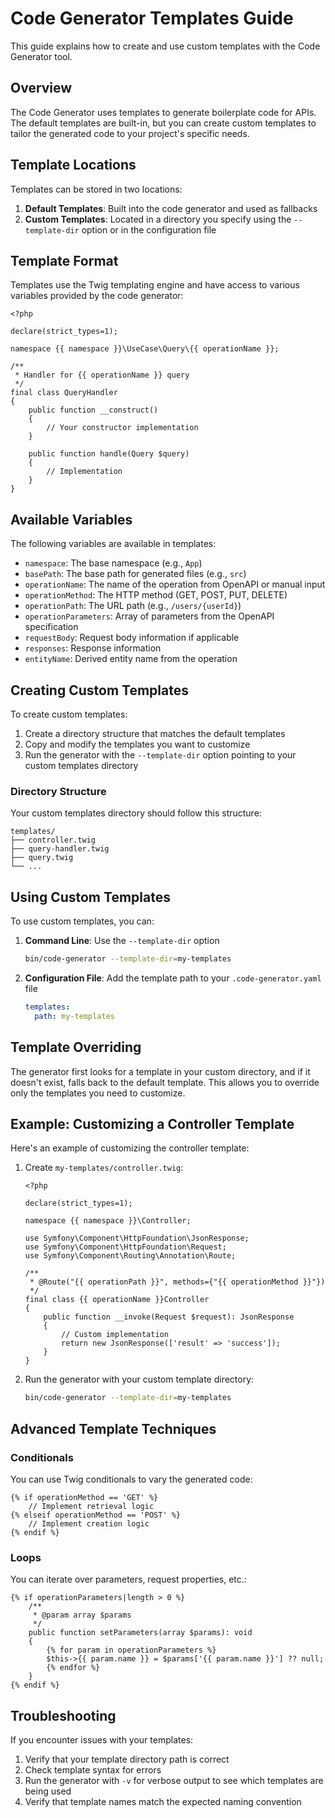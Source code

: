 # Code Generator Templates Guide

This guide explains how to create and use custom templates with the Code Generator tool.

## Overview

The Code Generator uses templates to generate boilerplate code for APIs. The default templates are built-in, but you can create custom templates to tailor the generated code to your project's specific needs.

## Template Locations

Templates can be stored in two locations:

1. **Default Templates**: Built into the code generator and used as fallbacks
2. **Custom Templates**: Located in a directory you specify using the `--template-dir` option or in the configuration file

## Template Format

Templates use the Twig templating engine and have access to various variables provided by the code generator:

```twig
<?php

declare(strict_types=1);

namespace {{ namespace }}\UseCase\Query\{{ operationName }};

/**
 * Handler for {{ operationName }} query
 */
final class QueryHandler
{
    public function __construct()
    {
        // Your constructor implementation
    }
    
    public function handle(Query $query)
    {
        // Implementation
    }
}
```

## Available Variables

The following variables are available in templates:

- `namespace`: The base namespace (e.g., `App`)
- `basePath`: The base path for generated files (e.g., `src`)
- `operationName`: The name of the operation from OpenAPI or manual input
- `operationMethod`: The HTTP method (GET, POST, PUT, DELETE)
- `operationPath`: The URL path (e.g., `/users/{userId}`)
- `operationParameters`: Array of parameters from the OpenAPI specification
- `requestBody`: Request body information if applicable
- `responses`: Response information
- `entityName`: Derived entity name from the operation

## Creating Custom Templates

To create custom templates:

1. Create a directory structure that matches the default templates
2. Copy and modify the templates you want to customize
3. Run the generator with the `--template-dir` option pointing to your custom templates directory

### Directory Structure

Your custom templates directory should follow this structure:

```
templates/
├── controller.twig
├── query-handler.twig
├── query.twig
└── ...
```

## Using Custom Templates

To use custom templates, you can:

1. **Command Line**: Use the `--template-dir` option
   ```bash
   bin/code-generator --template-dir=my-templates
   ```

2. **Configuration File**: Add the template path to your `.code-generator.yaml` file
   ```yaml
   templates:
     path: my-templates
   ```

## Template Overriding

The generator first looks for a template in your custom directory, and if it doesn't exist, falls back to the default template. This allows you to override only the templates you need to customize.

## Example: Customizing a Controller Template

Here's an example of customizing the controller template:

1. Create `my-templates/controller.twig`:
   ```twig
   <?php
   
   declare(strict_types=1);
   
   namespace {{ namespace }}\Controller;
   
   use Symfony\Component\HttpFoundation\JsonResponse;
   use Symfony\Component\HttpFoundation\Request;
   use Symfony\Component\Routing\Annotation\Route;
   
   /**
    * @Route("{{ operationPath }}", methods={"{{ operationMethod }}"})
    */
   final class {{ operationName }}Controller
   {
       public function __invoke(Request $request): JsonResponse
       {
           // Custom implementation
           return new JsonResponse(['result' => 'success']);
       }
   }
   ```

2. Run the generator with your custom template directory:
   ```bash
   bin/code-generator --template-dir=my-templates
   ```

## Advanced Template Techniques

### Conditionals

You can use Twig conditionals to vary the generated code:

```twig
{% if operationMethod == 'GET' %}
    // Implement retrieval logic
{% elseif operationMethod == 'POST' %}
    // Implement creation logic
{% endif %}
```

### Loops

You can iterate over parameters, request properties, etc.:

```twig
{% if operationParameters|length > 0 %}
    /**
     * @param array $params
     */
    public function setParameters(array $params): void
    {
        {% for param in operationParameters %}
        $this->{{ param.name }} = $params['{{ param.name }}'] ?? null;
        {% endfor %}
    }
{% endif %}
```

## Troubleshooting

If you encounter issues with your templates:

1. Verify that your template directory path is correct
2. Check template syntax for errors
3. Run the generator with `-v` for verbose output to see which templates are being used
4. Verify that template names match the expected naming convention 